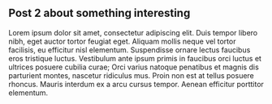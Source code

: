 ## Post 2 about something interesting

Lorem ipsum dolor sit amet, consectetur adipiscing elit. Duis tempor libero nibh, eget auctor tortor feugiat eget. Aliquam mollis neque vel tortor facilisis, eu efficitur nisl elementum. Suspendisse ornare lectus faucibus eros tristique luctus. Vestibulum ante ipsum primis in faucibus orci luctus et ultrices posuere cubilia curae; Orci varius natoque penatibus et magnis dis parturient montes, nascetur ridiculus mus. Proin non est at tellus posuere rhoncus. Mauris interdum ex a arcu cursus tempor. Aenean efficitur porttitor elementum.
